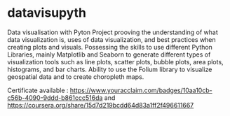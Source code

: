 # datavisupyth
Data visualisation with Pyton
Project prooving the understanding of what data visualization is, uses of data visualization, and best practices when creating plots and visuals. Possessing the skills to use different Python Libraries, mainly Matplotlib and Seaborn to generate different types of visualization tools such as line plots, scatter plots, bubble plots, area plots, histograms, and bar charts. Ability to use the Folium library to visualize geospatial data and to create choropleth maps.

Certificate available : https://www.youracclaim.com/badges/10aa10cb-c56b-4090-9ddd-b861ccc516da and https://coursera.org/share/15d7d219bcdd64d83a1ff2f496611667
